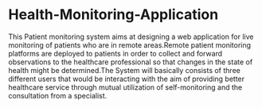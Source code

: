 # Health-Monitoring-Application
This Patient monitoring system aims at designing a web application for live monitoring of  patients who are in remote areas.Remote patient monitoring platforms are deployed to patients in order to collect and forward observations to the healthcare professional so that changes in the state of health might be determined.The System will basically consists of three different users that would be interacting with the aim of providing better healthcare service through mutual utilization of self-monitoring and the consultation from a specialist.

